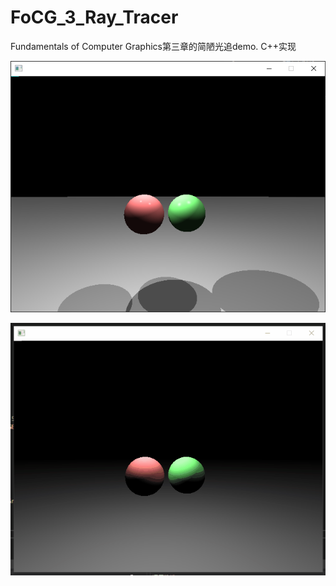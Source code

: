 # FoCG_3_Ray_Tracer
Fundamentals of Computer Graphics第三章的简陋光追demo. C++实现

![screenshot](doc\screenshot.png)

![demo](doc\demo.gif)